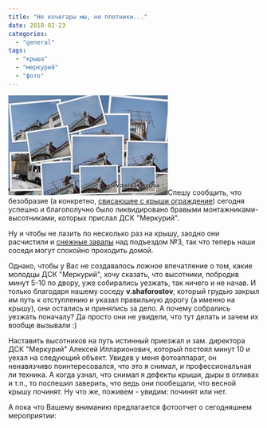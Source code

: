 ```yaml
---
title: "Не кочегары мы, не плотники..."
date: 2010-02-23
categories: 
  - "general"
tags: 
  - "крыша"
  - "меркурий"
  - "фото"
---
```


![Монтажники-высотники на Шевченко, 4а](/wp-content/uploads/2010/02/ne-kochegary-my-ne-plotniki.jpg "Монтажники-высотники на Шевченко, 4а")Спешу сообщить, что безобразие (а конкретно, [свисающее с крыши ограждение](http://shevchenko4a.brovary.org/krisha-edet-ne-spesha/)) сегодня успешно и благополучно было ликвидировано бравыми монтажниками-высотниками, которых прислал ДСК "Меркурий".

Ну и чтобы не лазить по несколько раз на крышу, заодно они расчистили и [снежные завалы](http://shevchenko4a.brovary.org/snow-sky-attack/) над подъездом №3, так что теперь наши соседи могут спокойно проходить домой.

Однако, чтобы у Вас не создавалось ложное впечатление о том, какие молодцы ДСК "Меркурий", хочу сказать, что высотники, побродив минут 5-10 по двору, уже собирались уезжать, так ничего и не начав. И только благодаря нашему соседу **v.shaforostov**, который грудью закрыл им путь к отступлению и указал правильную дорогу (а именно на крышу), <!--more-->они остались и принялись за дело. А почему собрались уезжать поначалу? Да просто они не увидели, что тут делать и зачем их вообще вызывали :)

Наставить высотников на путь истинный приезжал и зам. директора ДСК "Меркурий" Алексей Илларионович, который постоял минут 10 и уехал на следующий объект. Увидев у меня фотоаппарат, он ненавязчиво поинтересовался, что это я снимал, и профессиональная ли техника. А когда узнал, что снимал я дефекты крыши, дыры в отливах и т.п., то поспешил заверить, что ведь они пообещали, что весной крышу починят. Ну что же, поживем - увидим: починят или нет.

А пока что Вашему вниманию предлагается фотоотчет о сегодняшнем мероприятии: 

<script type="text/javascript"> $(document).ready(function() { $("#container").pwi({ username: 'shevchenko4a.brovary.org', mode: 'album', album: 'neKochegaryMyNePlotniki', thumbSize: 144, showAlbumDescription: false }); });</script>
